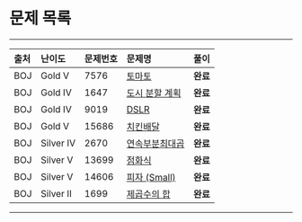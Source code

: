 # 문제 목록

---

|출처|난이도|문제번호|문제명|풀이|
|:---|:---|:---|:---|:---|
|BOJ|Gold V|7576|[토마토](https://www.acmicpc.net/problem/7576)|**완료**|
|BOJ|Gold IV|1647|[도시 분할 계획](https://www.acmicpc.net/problem/1647)|**완료**|
|BOJ|Gold IV|9019|[DSLR](https://www.acmicpc.net/problem/9019)|**완료**|
|BOJ|Gold V|15686|[치킨배달](https://www.acmicpc.net/problem/15686)|**완료**|
|BOJ|Silver IV|2670|[연속부분최대곱](https://www.acmicpc.net/problem/2670)|**완료**|
|BOJ|Silver V|13699|[점화식](https://www.acmicpc.net/problem/13699)|**완료**|
|BOJ|Silver V|14606|[피자 (Small)](https://www.acmicpc.net/problem/14606)|**완료**|
|BOJ|Silver II|1699|[제곱수의 합](https://www.acmicpc.net/problem/1699)|**완료**|

---
